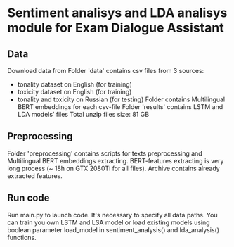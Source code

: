 # Sentiment analisys and LDA analisys module for Exam Dialogue Assistant

## Data
Download data from 
Folder 'data' contains csv files from 3 sources:
- tonality dataset on English (for training)
- toxicity dataset on English (for training)
- tonality and toxicity on Russian (for testing)
Folder contains Multilingual BERT embeddings for each csv-file
Folder 'results' contains LSTM and LDA models’ files
Total unzip files size: 81 GB

## Preprocessing
Folder 'preprocessing' contains scripts for texts preprocessing and Multilingual BERT embeddings extracting. 
BERT-features extracting is very long process (~ 18h on GTX 2080Ti for all files). Archive contains already extracted features.

## Run code
Run main.py to launch code.
It's necessary to specify all data paths. 
You can train you own LSTM and LSA model or load existing models using boolean parameter load_model in sentiment_analysis() and lda_analysis() functions. 
